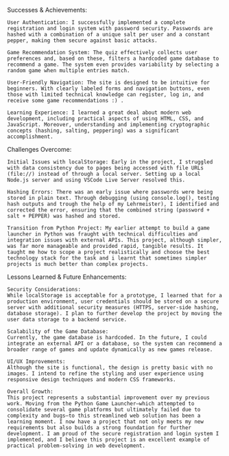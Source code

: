 Successes & Achievements:

    User Authentication: I successfully implemented a complete registration and login system with password security. Passwords are hashed with a combination of a unique salt per user and a constant pepper, making them secure against basic attacks.

    Game Recommendation System: The quiz effectively collects user preferences and, based on these, filters a hardcoded game database to recommend a game. The system even provides variability by selecting a random game when multiple entries match.

    User-Friendly Navigation: The site is designed to be intuitive for beginners. With clearly labeled forms and navigation buttons, even those with limited technical knowledge can register, log in, and receive some game recommendations :) .

    Learning Experience: I learned a great deal about modern web development, including practical aspects of using HTML, CSS, and JavaScript. Moreover, understanding and implementing cryptographic concepts (hashing, salting, peppering) was a significant accomplishment.

Challenges Overcome:

    Initial Issues with localStorage: Early in the project, I struggled with data consistency due to pages being accessed with file URLs (file://) instead of through a local server. Setting up a local Node.js server and using VSCode Live Server resolved this.

    Hashing Errors: There was an early issue where passwords were being stored in plain text. Through debugging (using console.log(), testing hash outputs and trough the help of my Lehrmeister), I identified and corrected the error, ensuring that the combined string (password + salt + PEPPER) was hashed and stored.

    Transition from Python Project: My earlier attempt to build a game launcher in Python was fraught with technical difficulties and integration issues with external APIs. This project, although simpler, was far more manageable and provided rapid, tangible results. It taught me how to scope a project realistically and choose the best technology stack for the task and i learnt that sometimes simpler projects is much better than complex projects.

Lessons Learned & Future Enhancements:

    Security Considerations:
    While localStorage is acceptable for a prototype, I learned that for a production environment, user credentials should be stored on a secure server with additional security measures (HTTPS, server-side hashing, database storage). I plan to further develop the project by moving the user data storage to a backend service.

    Scalability of the Game Database:
    Currently, the game database is hardcoded. In the future, I could integrate an external API or a database, so the system can recommend a broader range of games and update dynamically as new games release.

    UI/UX Improvements:
    Although the site is functional, the design is pretty basic with no images. I intend to refine the styling and user experience using responsive design techniques and modern CSS frameworks.

    Overall Growth:
    This project represents a substantial improvement over my previous work. Moving from the Python Game Launcher—which attempted to consolidate several game platforms but ultimately failed due to complexity and bugs—to this streamlined web solution has been a learning moment. I now have a project that not only meets my new requirements but also builds a strong foundation for further development. I am proud of the secure registration and login system I implemented, and I believe this project is an excellent example of practical problem-solving in web development.